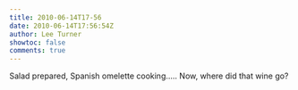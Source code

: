 ```yaml
---
title: 2010-06-14T17-56
date: 2010-06-14T17:56:54Z
author: Lee Turner
showtoc: false
comments: true
---
```


Salad prepared, Spanish omelette cooking..... Now, where did that wine go?

